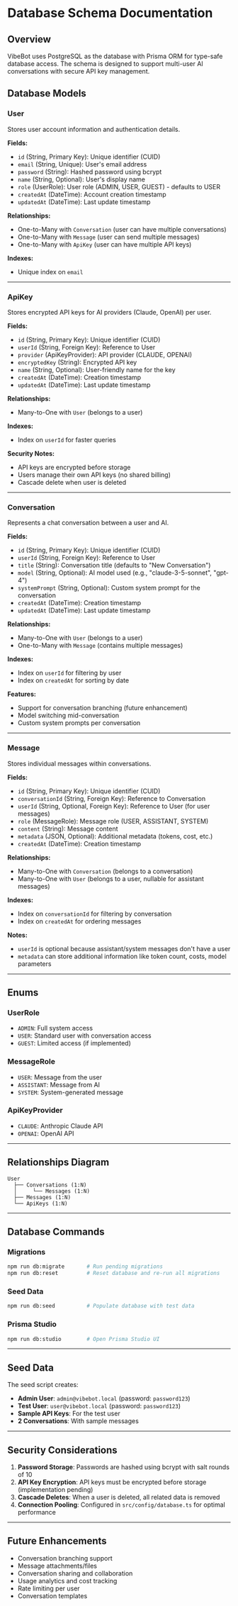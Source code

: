 # Database Schema Documentation

## Overview

VibeBot uses PostgreSQL as the database with Prisma ORM for type-safe database access. The schema is designed to support multi-user AI conversations with secure API key management.

## Database Models

### User

Stores user account information and authentication details.

**Fields:**
- `id` (String, Primary Key): Unique identifier (CUID)
- `email` (String, Unique): User's email address
- `password` (String): Hashed password using bcrypt
- `name` (String, Optional): User's display name
- `role` (UserRole): User role (ADMIN, USER, GUEST) - defaults to USER
- `createdAt` (DateTime): Account creation timestamp
- `updatedAt` (DateTime): Last update timestamp

**Relationships:**
- One-to-Many with `Conversation` (user can have multiple conversations)
- One-to-Many with `Message` (user can send multiple messages)
- One-to-Many with `ApiKey` (user can have multiple API keys)

**Indexes:**
- Unique index on `email`

---

### ApiKey

Stores encrypted API keys for AI providers (Claude, OpenAI) per user.

**Fields:**
- `id` (String, Primary Key): Unique identifier (CUID)
- `userId` (String, Foreign Key): Reference to User
- `provider` (ApiKeyProvider): API provider (CLAUDE, OPENAI)
- `encryptedKey` (String): Encrypted API key
- `name` (String, Optional): User-friendly name for the key
- `createdAt` (DateTime): Creation timestamp
- `updatedAt` (DateTime): Last update timestamp

**Relationships:**
- Many-to-One with `User` (belongs to a user)

**Indexes:**
- Index on `userId` for faster queries

**Security Notes:**
- API keys are encrypted before storage
- Users manage their own API keys (no shared billing)
- Cascade delete when user is deleted

---

### Conversation

Represents a chat conversation between a user and AI.

**Fields:**
- `id` (String, Primary Key): Unique identifier (CUID)
- `userId` (String, Foreign Key): Reference to User
- `title` (String): Conversation title (defaults to "New Conversation")
- `model` (String, Optional): AI model used (e.g., "claude-3-5-sonnet", "gpt-4")
- `systemPrompt` (String, Optional): Custom system prompt for the conversation
- `createdAt` (DateTime): Creation timestamp
- `updatedAt` (DateTime): Last update timestamp

**Relationships:**
- Many-to-One with `User` (belongs to a user)
- One-to-Many with `Message` (contains multiple messages)

**Indexes:**
- Index on `userId` for filtering by user
- Index on `createdAt` for sorting by date

**Features:**
- Support for conversation branching (future enhancement)
- Model switching mid-conversation
- Custom system prompts per conversation

---

### Message

Stores individual messages within conversations.

**Fields:**
- `id` (String, Primary Key): Unique identifier (CUID)
- `conversationId` (String, Foreign Key): Reference to Conversation
- `userId` (String, Optional, Foreign Key): Reference to User (for user messages)
- `role` (MessageRole): Message role (USER, ASSISTANT, SYSTEM)
- `content` (String): Message content
- `metadata` (JSON, Optional): Additional metadata (tokens, cost, etc.)
- `createdAt` (DateTime): Creation timestamp

**Relationships:**
- Many-to-One with `Conversation` (belongs to a conversation)
- Many-to-One with `User` (belongs to a user, nullable for assistant messages)

**Indexes:**
- Index on `conversationId` for filtering by conversation
- Index on `createdAt` for ordering messages

**Notes:**
- `userId` is optional because assistant/system messages don't have a user
- `metadata` can store additional information like token count, costs, model parameters

---

## Enums

### UserRole
- `ADMIN`: Full system access
- `USER`: Standard user with conversation access
- `GUEST`: Limited access (if implemented)

### MessageRole
- `USER`: Message from the user
- `ASSISTANT`: Message from AI
- `SYSTEM`: System-generated message

### ApiKeyProvider
- `CLAUDE`: Anthropic Claude API
- `OPENAI`: OpenAI API

---

## Relationships Diagram

```
User
  ├── Conversations (1:N)
  │     └── Messages (1:N)
  ├── Messages (1:N)
  └── ApiKeys (1:N)
```

---

## Database Commands

### Migrations
```bash
npm run db:migrate       # Run pending migrations
npm run db:reset         # Reset database and re-run all migrations
```

### Seed Data
```bash
npm run db:seed          # Populate database with test data
```

### Prisma Studio
```bash
npm run db:studio        # Open Prisma Studio UI
```

---

## Seed Data

The seed script creates:
- **Admin User**: `admin@vibebot.local` (password: `password123`)
- **Test User**: `user@vibebot.local` (password: `password123`)
- **Sample API Keys**: For the test user
- **2 Conversations**: With sample messages

---

## Security Considerations

1. **Password Storage**: Passwords are hashed using bcrypt with salt rounds of 10
2. **API Key Encryption**: API keys must be encrypted before storage (implementation pending)
3. **Cascade Deletes**: When a user is deleted, all related data is removed
4. **Connection Pooling**: Configured in `src/config/database.ts` for optimal performance

---

## Future Enhancements

- Conversation branching support
- Message attachments/files
- Conversation sharing and collaboration
- Usage analytics and cost tracking
- Rate limiting per user
- Conversation templates

